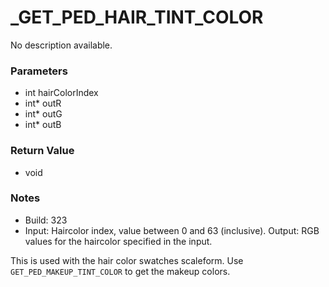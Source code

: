 # _GET_PED_HAIR_TINT_COLOR

No description available.

### Parameters
* int hairColorIndex
* int* outR
* int* outG
* int* outB

### Return Value
* void

### Notes
* Build: 323
* Input: Haircolor index, value between 0 and 63 (inclusive).
Output: RGB values for the haircolor specified in the input.

This is used with the hair color swatches scaleform.
Use `GET_PED_MAKEUP_TINT_COLOR` to get the makeup colors.

